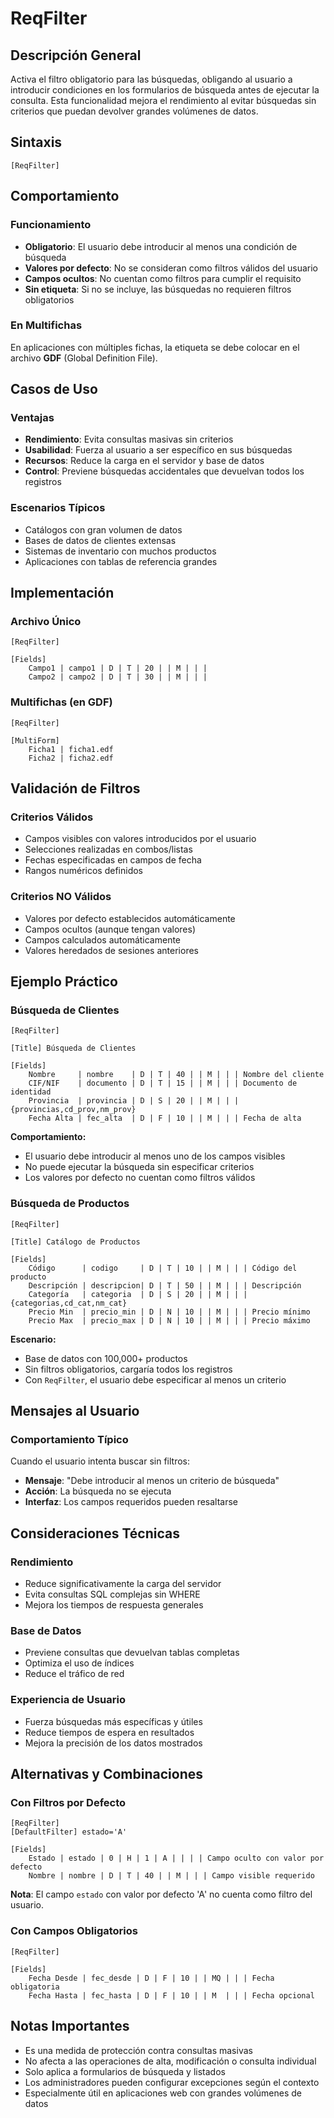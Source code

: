 # ReqFilter

## Descripción General

Activa el filtro obligatorio para las búsquedas, obligando al usuario a introducir condiciones en los formularios de búsqueda antes de ejecutar la consulta. Esta funcionalidad mejora el rendimiento al evitar búsquedas sin criterios que puedan devolver grandes volúmenes de datos.

## Sintaxis

```
[ReqFilter]
```

## Comportamiento

### Funcionamiento
- **Obligatorio**: El usuario debe introducir al menos una condición de búsqueda
- **Valores por defecto**: No se consideran como filtros válidos del usuario
- **Campos ocultos**: No cuentan como filtros para cumplir el requisito
- **Sin etiqueta**: Si no se incluye, las búsquedas no requieren filtros obligatorios

### En Multifichas
En aplicaciones con múltiples fichas, la etiqueta se debe colocar en el archivo **GDF** (Global Definition File).

## Casos de Uso

### Ventajas
- **Rendimiento**: Evita consultas masivas sin criterios
- **Usabilidad**: Fuerza al usuario a ser específico en sus búsquedas
- **Recursos**: Reduce la carga en el servidor y base de datos
- **Control**: Previene búsquedas accidentales que devuelvan todos los registros

### Escenarios Típicos
- Catálogos con gran volumen de datos
- Bases de datos de clientes extensas
- Sistemas de inventario con muchos productos
- Aplicaciones con tablas de referencia grandes

## Implementación

### Archivo Único
```
[ReqFilter]

[Fields]
    Campo1 | campo1 | D | T | 20 | | M | | |
    Campo2 | campo2 | D | T | 30 | | M | | |
```

### Multifichas (en GDF)
```
[ReqFilter]

[MultiForm]
    Ficha1 | ficha1.edf
    Ficha2 | ficha2.edf
```

## Validación de Filtros

### Criterios Válidos
- Campos visibles con valores introducidos por el usuario
- Selecciones realizadas en combos/listas
- Fechas especificadas en campos de fecha
- Rangos numéricos definidos

### Criterios NO Válidos
- Valores por defecto establecidos automáticamente
- Campos ocultos (aunque tengan valores)
- Campos calculados automáticamente
- Valores heredados de sesiones anteriores

## Ejemplo Práctico

### Búsqueda de Clientes
```
[ReqFilter]

[Title] Búsqueda de Clientes

[Fields]
    Nombre     | nombre    | D | T | 40 | | M | | | Nombre del cliente
    CIF/NIF    | documento | D | T | 15 | | M | | | Documento de identidad
    Provincia  | provincia | D | S | 20 | | M | | | {provincias,cd_prov,nm_prov}
    Fecha Alta | fec_alta  | D | F | 10 | | M | | | Fecha de alta
```

**Comportamiento:**
- El usuario debe introducir al menos uno de los campos visibles
- No puede ejecutar la búsqueda sin especificar criterios
- Los valores por defecto no cuentan como filtros válidos

### Búsqueda de Productos
```
[ReqFilter]

[Title] Catálogo de Productos

[Fields]
    Código      | codigo     | D | T | 10 | | M | | | Código del producto
    Descripción | descripcion| D | T | 50 | | M | | | Descripción
    Categoría   | categoria  | D | S | 20 | | M | | | {categorias,cd_cat,nm_cat}
    Precio Min  | precio_min | D | N | 10 | | M | | | Precio mínimo
    Precio Max  | precio_max | D | N | 10 | | M | | | Precio máximo
```

**Escenario:**
- Base de datos con 100,000+ productos
- Sin filtros obligatorios, cargaría todos los registros
- Con `ReqFilter`, el usuario debe especificar al menos un criterio

## Mensajes al Usuario

### Comportamiento Típico
Cuando el usuario intenta buscar sin filtros:
- **Mensaje**: "Debe introducir al menos un criterio de búsqueda"
- **Acción**: La búsqueda no se ejecuta
- **Interfaz**: Los campos requeridos pueden resaltarse

## Consideraciones Técnicas

### Rendimiento
- Reduce significativamente la carga del servidor
- Evita consultas SQL complejas sin WHERE
- Mejora los tiempos de respuesta generales

### Base de Datos
- Previene consultas que devuelvan tablas completas
- Optimiza el uso de índices
- Reduce el tráfico de red

### Experiencia de Usuario
- Fuerza búsquedas más específicas y útiles
- Reduce tiempos de espera en resultados
- Mejora la precisión de los datos mostrados

## Alternativas y Combinaciones

### Con Filtros por Defecto
```
[ReqFilter]
[DefaultFilter] estado='A'

[Fields]
    Estado | estado | 0 | H | 1 | A | | | | Campo oculto con valor por defecto
    Nombre | nombre | D | T | 40 | | M | | | Campo visible requerido
```

**Nota**: El campo `estado` con valor por defecto 'A' no cuenta como filtro del usuario.

### Con Campos Obligatorios
```
[ReqFilter]

[Fields]
    Fecha Desde | fec_desde | D | F | 10 | | MQ | | | Fecha obligatoria
    Fecha Hasta | fec_hasta | D | F | 10 | | M  | | | Fecha opcional
```

## Notas Importantes

- Es una medida de protección contra consultas masivas
- No afecta a las operaciones de alta, modificación o consulta individual
- Solo aplica a formularios de búsqueda y listados
- Los administradores pueden configurar excepciones según el contexto
- Especialmente útil en aplicaciones web con grandes volúmenes de datos